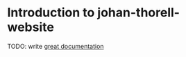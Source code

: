 # Introduction to johan-thorell-website

TODO: write [great documentation](http://jacobian.org/writing/what-to-write/)
